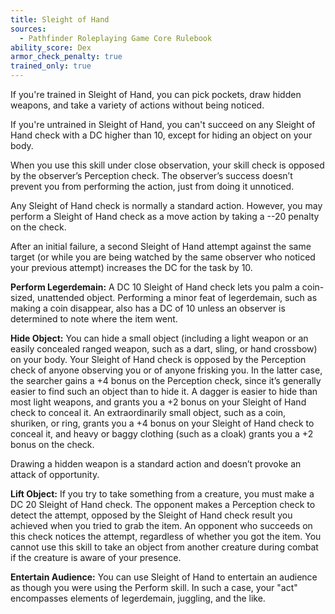 ```yaml
---
title: Sleight of Hand
sources:
  - Pathfinder Roleplaying Game Core Rulebook
ability_score: Dex
armor_check_penalty: true
trained_only: true
---
```


If you're trained in Sleight of Hand, you can pick pockets, draw hidden weapons, and take a variety of actions without being noticed.

If you're untrained in Sleight of Hand, you can't succeed on any Sleight of Hand check with a DC higher than 10, except for hiding an object on your body.

When you use this skill under close observation, your skill check is opposed by the observer’s Perception check. The observer’s success doesn’t prevent you from performing the action, just from doing it unnoticed.

Any Sleight of Hand check is normally a standard action. However, you may perform a Sleight of Hand check as a move action by taking a --20 penalty on the check.

After an initial failure, a second Sleight of Hand attempt against the same target (or while you are being watched by the same observer who noticed your previous attempt) increases the DC for the task by 10.

**Perform Legerdemain:** A DC 10 Sleight of Hand check lets you palm a coin-sized, unattended object. Performing a minor feat of legerdemain, such as making a coin disappear, also has a DC of 10 unless an observer is determined to note where the item went.

**Hide Object:** You can hide a small object (including a light weapon or an easily concealed ranged weapon, such as a dart, sling, or hand crossbow) on your body. Your Sleight of Hand check is opposed by the Perception check of anyone observing you or of anyone frisking you. In the latter case, the searcher gains a +4 bonus on the Perception check, since it’s generally easier to find such an object than to hide it. A dagger is easier to hide than most light weapons, and grants you a +2 bonus on your Sleight of Hand check to conceal it. An extraordinarily small object, such as a coin, shuriken, or ring, grants you a +4 bonus on your Sleight of Hand check to conceal it, and heavy or baggy clothing (such as a cloak) grants you a +2 bonus on the check.

Drawing a hidden weapon is a standard action and doesn’t provoke an attack of opportunity.

**Lift Object:** If you try to take something from a creature, you must make a DC 20 Sleight of Hand check. The opponent makes a Perception check to detect the attempt, opposed by the Sleight of Hand check result you achieved when you tried to grab the item. An opponent who succeeds on this check notices the attempt, regardless of whether you got the item. You cannot use this skill to take an object from another creature during combat if the creature is aware of your presence.

**Entertain Audience:** You can use Sleight of Hand to entertain an audience as though you were using the Perform skill. In such a case, your "act" encompasses elements of legerdemain, juggling, and the like.

